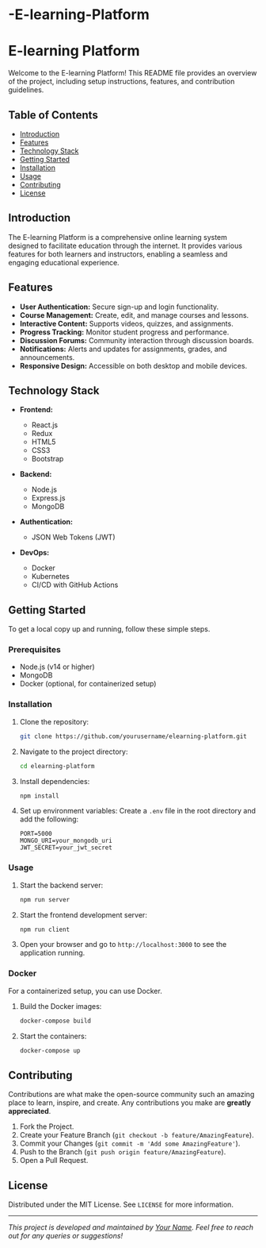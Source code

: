 # -E-learning-Platform
# E-learning Platform

Welcome to the E-learning Platform! This README file provides an overview of the project, including setup instructions, features, and contribution guidelines.

## Table of Contents

- [Introduction](#introduction)
- [Features](#features)
- [Technology Stack](#technology-stack)
- [Getting Started](#getting-started)
- [Installation](#installation)
- [Usage](#usage)
- [Contributing](#contributing)
- [License](#license)

## Introduction

The E-learning Platform is a comprehensive online learning system designed to facilitate education through the internet. It provides various features for both learners and instructors, enabling a seamless and engaging educational experience.

## Features

- **User Authentication:** Secure sign-up and login functionality.
- **Course Management:** Create, edit, and manage courses and lessons.
- **Interactive Content:** Supports videos, quizzes, and assignments.
- **Progress Tracking:** Monitor student progress and performance.
- **Discussion Forums:** Community interaction through discussion boards.
- **Notifications:** Alerts and updates for assignments, grades, and announcements.
- **Responsive Design:** Accessible on both desktop and mobile devices.

## Technology Stack

- **Frontend:**
  - React.js
  - Redux
  - HTML5
  - CSS3
  - Bootstrap

- **Backend:**
  - Node.js
  - Express.js
  - MongoDB

- **Authentication:**
  - JSON Web Tokens (JWT)

- **DevOps:**
  - Docker
  - Kubernetes
  - CI/CD with GitHub Actions

## Getting Started

To get a local copy up and running, follow these simple steps.

### Prerequisites

- Node.js (v14 or higher)
- MongoDB
- Docker (optional, for containerized setup)

### Installation

1. Clone the repository:
    ```bash
    git clone https://github.com/yourusername/elearning-platform.git
    ```

2. Navigate to the project directory:
    ```bash
    cd elearning-platform
    ```

3. Install dependencies:
    ```bash
    npm install
    ```

4. Set up environment variables:
    Create a `.env` file in the root directory and add the following:
    ```env
    PORT=5000
    MONGO_URI=your_mongodb_uri
    JWT_SECRET=your_jwt_secret
    ```

### Usage

1. Start the backend server:
    ```bash
    npm run server
    ```

2. Start the frontend development server:
    ```bash
    npm run client
    ```

3. Open your browser and go to `http://localhost:3000` to see the application running.

### Docker

For a containerized setup, you can use Docker.

1. Build the Docker images:
    ```bash
    docker-compose build
    ```

2. Start the containers:
    ```bash
    docker-compose up
    ```

## Contributing

Contributions are what make the open-source community such an amazing place to learn, inspire, and create. Any contributions you make are **greatly appreciated**.

1. Fork the Project.
2. Create your Feature Branch (`git checkout -b feature/AmazingFeature`).
3. Commit your Changes (`git commit -m 'Add some AmazingFeature'`).
4. Push to the Branch (`git push origin feature/AmazingFeature`).
5. Open a Pull Request.

## License

Distributed under the MIT License. See `LICENSE` for more information.

---

*This project is developed and maintained by [Your Name](https://github.com/yourusername). Feel free to reach out for any queries or suggestions!*
